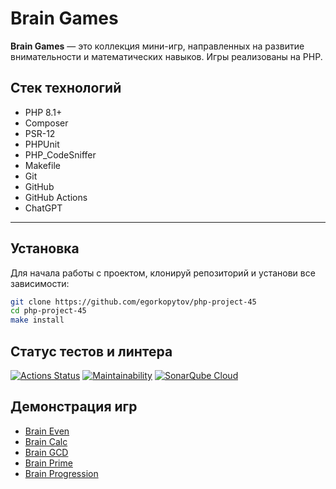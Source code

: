 # Brain Games

**Brain Games** — это коллекция мини-игр, направленных на развитие внимательности и математических навыков. Игры реализованы на PHP.
## Стек технологий

- PHP 8.1+
- Composer
- PSR-12
- PHPUnit
- PHP_CodeSniffer
- Makefile
- Git
- GitHub
- GitHub Actions
- ChatGPT
---

## Установка

Для начала работы с проектом, клонируй репозиторий и установи все зависимости:

```bash
git clone https://github.com/egorkopytov/php-project-45
cd php-project-45
make install
```
## Статус тестов и линтера

[![Actions Status](https://github.com/egorkopytov/php-project-45/actions/workflows/hexlet-check.yml/badge.svg)](https://github.com/egorkopytov/php-project-45/actions)
[![Maintainability](https://api.codeclimate.com/v1/badges/68302a7ad376894169ca/maintainability)](https://codeclimate.com/github/egorkopytov/php-project-45/maintainability)
[![SonarQube Cloud](https://sonarcloud.io/images/project_badges/sonarcloud-dark.svg)](https://sonarcloud.io/summary/new_code?id=egorkopytov_php-project-45)

## Демонстрация игр 

- [Brain Even](https://asciinema.org/a/Jwv5bDQrJAv2TwWwXSv6IiSml)
- [Brain Calc](https://asciinema.org/a/rU6HVL9b3rtFcrfVqxzSKQwdu)
- [Brain GCD](https://asciinema.org/a/r21dlppMl6SYhtWYsMD4NUgse)
- [Brain Prime](https://asciinema.org/a/f1kEPx0KznSS45rLUJ2G1ibbF)
- [Brain Progression](https://asciinema.org/a/ITbe8fdds2Ga4fE9IxreiWqiq)